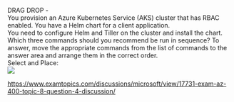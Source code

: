 DRAG DROP -<br/>You provision an Azure Kubernetes Service (AKS) cluster that has RBAC enabled. You have a Helm chart for a client application.<br/>You need to configure Helm and Tiller on the cluster and install the chart.<br/>Which three commands should you recommend be run in sequence? To answer, move the appropriate commands from the list of commands to the answer area and arrange them in the correct order.<br/>Select and Place:<br/><img src="https://www.examtopics.com/assets/media/exam-media/04257/0040700001.png" class="in-exam-image"/><br/><p><a href="https://www.examtopics.com/discussions/microsoft/view/17731-exam-az-400-topic-8-question-4-discussion/">https://www.examtopics.com/discussions/microsoft/view/17731-exam-az-400-topic-8-question-4-discussion/</a></p><script src="https://giscus.app/client.js"                    data-repo="azsamples/az204"                    data-repo-id="R_kgDOMRXzDQ"                    data-category="General"                    data-category-id="DIC_kwDOMRXzDc4Cgi27"                    data-mapping="pathname"                    data-strict="0"                    data-reactions-enabled="0"                    data-emit-metadata="0"                    data-input-position="bottom"                    data-theme="preferred_color_scheme"                    data-lang="en"                    crossorigin="anonymous"                    async>                    </script>